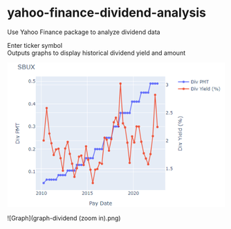 # yahoo-finance-dividend-analysis
Use Yahoo Finance package to analyze dividend data  
  
Enter ticker symbol  
Outputs graphs to display historical dividend yield and amount  
  
![Graph](graph-dividend.png)

![Graph](graph-dividend (zoom in).png)
